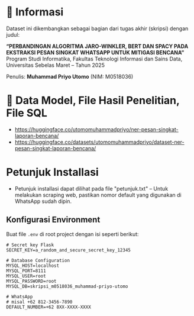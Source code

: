 # 🧠 Informasi

Dataset ini dikembangkan sebagai bagian dari tugas akhir (skripsi) dengan judul:

**“PERBANDINGAN ALGORITMA JARO-WINKLER, BERT DAN SPACY PADA EKSTRAKSI PESAN SINGKAT WHATSAPP UNTUK MITIGASI BENCANA”**  
Program Studi Informatika, Fakultas Teknologi Informasi dan Sains Data,  
Universitas Sebelas Maret – Tahun 2025

Penulis: **Muhammad Priyo Utomo** (NIM: M0518036)

# 🧠 Data Model, File Hasil Penelitian, File SQL

- https://huggingface.co/utomomuhammadpriyo/ner-pesan-singkat-laporan-bencana/
- https://huggingface.co/datasets/utomomuhammadpriyo/dataset-ner-pesan-singkat-laporan-bencana/

# Petunjuk Installasi

- Petunjuk installasi dapat dilihat pada file "petunjuk.txt"
– Untuk melakukan scraping web, pastikan nomor default yang digunakan di WhatsApp sudah dipin.

## Konfigurasi Environment

Buat file `.env` di root project dengan isi seperti berikut:

```env
# Secret key Flask
SECRET_KEY=a_random_and_secure_secret_key_12345

# Database Configuration
MYSQL_HOST=localhost
MYSQL_PORT=8111
MYSQL_USER=root
MYSQL_PASSWORD=root
MYSQL_DB=skripsi_m0518036_muhammad-priyo-utomo

# WhatsApp
# misal +62 812-3456-7890
DEFAULT_NUMBER=+62 8XX-XXXX-XXXX
